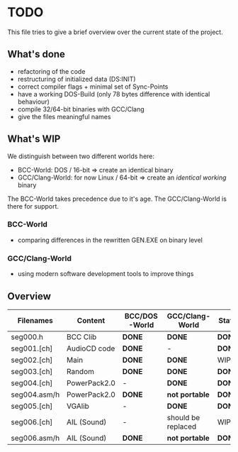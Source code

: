 # TODO

This file tries to give a brief overview over the current state of the project.

## What's done
* refactoring of the code
* restructuring of initialized data (DS:INIT)
* correct compiler flags + minimal set of Sync-Points
* have a working DOS-Build (only 78 bytes difference with identical behaviour)
* compile 32/64-bit binaries with GCC/Clang
* give the files meaningful names


## What's WIP
We distinguish between two different worlds here:
* BCC-World: DOS / 16-bit => create an identical binary
* GCC/Clang-World: for now Linux / 64-bit => create an *identical working* binary

The BCC-World takes precedence due to it's age.
The GCC/Clang-World is there for support.

### BCC-World
* comparing differences in the rewritten GEN.EXE on binary level

### GCC/Clang-World
* using modern software development tools to improve things

## Overview

| Filenames    | Content       | BCC/DOS-World      | GCC/Clang-World    | State      |
| ------------ | ------------- | ------------------ | ------------------ | ---------- |
| seg000.h     | BCC Clib      | **DONE**           | **DONE**           | **DONE**   |
| seg001.[ch]  | AudioCD code  | **DONE**           | -                  | **DONE**   |
| seg002.[ch]  | Main          | **DONE**           | **DONE**           | WIP        |
| seg003.[ch]  | Random        | **DONE**           | **DONE**           | **DONE**   |
| seg004.[ch]  | PowerPack2.0  | -                  | **DONE**           | **DONE**   |
| seg004.asm/h | PowerPack2.0  | **DONE**           | **not portable**   | **DONE**   |
| seg005.[ch]  | VGAlib        | -                  | **DONE**           | **DONE**   |
| seg006.[ch]  | AIL (Sound)   | -                  | should be replaced | WIP        |
| seg006.asm/h | AIL (Sound)   | **DONE**           | **not portable**   | **DONE**   |
